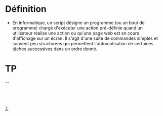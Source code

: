 # Définition

* En informatique, un script désigne un programme (ou un bout de programme) chargé d'exécuter une action pré-définie quand un utilisateur réalise une action ou qu'une page web est en cours d'affichage sur un écran. Il s'agit d'une suite de commandes simples et souvent peu structurées qui permettent l'automatisation de certaines tâches successives dans un ordre donné.  




# TP
--
<br/>
<br/>
<br/>
<br/>
<br/>
 [7.](https://github.com/Anescoo/Linux/blob/main/Commandes.md)